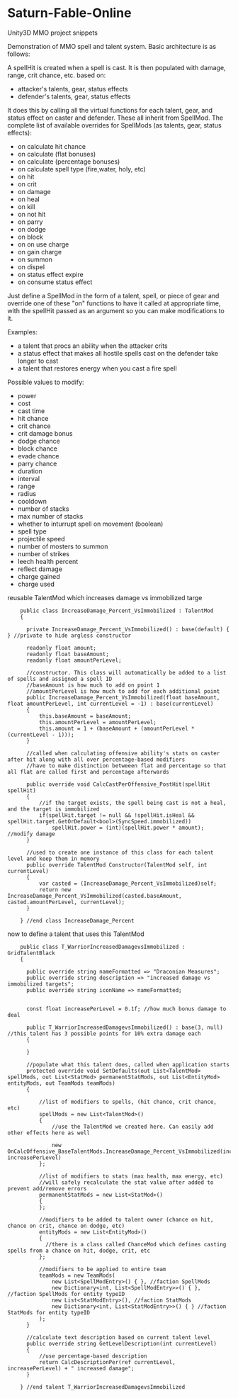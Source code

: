 # Saturn-Fable-Online
Unity3D MMO project snippets

Demonstration of MMO spell and talent system. Basic architecture is as follows:

A spellHit is created when a spell is cast. It is then populated with damage, range, crit chance, etc. based on:
 * attacker's talents, gear, status effects
 * defender's talents, gear, status effects

It does this by calling all the virtual functions for each talent, gear, and status effect on caster and defender. These all inherit from SpellMod. The complete list of available overrides for SpellMods (as talents, gear, status effects):

* on calculate hit chance
* on calculate (flat bonuses)
* on calculate (percentage bonuses)
* on calculate spell type (fire,water, holy, etc)
* on hit
* on crit
* on damage
* on heal
* on kill
* on not hit
* on parry
* on dodge
* on block
* on on use charge
* on gain charge
* on summon
* on dispel
* on status effect expire
* on consume status effect
 
 Just define a SpellMod in the form of a talent, spell, or piece of gear and override one of these "on" functions to have it called at appropriate time, with the spellHit passed as an argument so you can make modifications to it.
 
 Examples:
 * a talent that procs an ability when the attacker crits
 * a status effect that makes all hostile spells cast on the defender take longer to cast
 * a talent that restores energy when you cast a fire spell

Possible values to modify:
  * power
  * cost
  * cast time
  * hit chance
  * crit chance
  * crit damage bonus
  * dodge chance
  * block chance
  * evade chance
  * parry chance
  * duration
  * interval
  * range
  * radius
  * cooldown
  * number of stacks
  * max number of stacks
  * whether to inturrupt spell on movement (boolean)
  * spell type
  * projectile speed
  * number of mosters to summon
  * number of strikes
  * leech health percent
  * reflect damage
  * charge gained
  * charge used

  reusable TalentMod which increases damage vs immobilized targe
        
        public class IncreaseDamage_Percent_VsImmobilized : TalentMod
        {
        
          private IncreaseDamage_Percent_VsImmobilized() : base(default) { } //private to hide argless constructor

          readonly float amount;
          readonly float baseAmount;
          readonly float amountPerLevel;
          
          //constructor. This class will automatically be added to a list of spells and assigned a spell ID
          //baseAmount is how much to add on point 1
          //amountPerLevel is how much to add for each additional point
          public IncreaseDamage_Percent_VsImmobilized(float baseAmount, float amountPerLevel, int currentLevel = -1) : base(currentLevel)
          {
              this.baseAmount = baseAmount;
              this.amountPerLevel = amountPerLevel;
              this.amount = 1 + (baseAmount + (amountPerLevel * (currentLevel - 1)));
          }
          
          //called when calculating offensive ability's stats on caster after hit along with all over percentage-based modifiers
          //have to make distinction betweeen flat and percentage so that all flat are called first and percentage afterwards
          
          public override void CalcCastPerOffensive_PostHit(spellHit spellHit)
          {
              //if the target exists, the spell being cast is not a heal, and the target is immobilized
              if(spellHit.target != null && !spellHit.isHeal && spellHit.target.GetOrDefault<bool>(SyncSpeed.immobilized))
                  spellHit.power = (int)(spellHit.power * amount); //modify damage
          }

          //used to create one instance of this class for each talent level and keep them in memory
          public override TalentMod Constructor(TalentMod self, int currentLevel)
          {
              var casted = (IncreaseDamage_Percent_VsImmobilized)self;
              return new IncreaseDamage_Percent_VsImmobilized(casted.baseAmount, casted.amountPerLevel, currentLevel);
          }
          
        } //end class IncreaseDamage_Percent
        
        
        
   now to define a talent that uses this TalentMod
   
        public class T_WarriorIncreasedDamagevsImmobilized : GridTalentBlack
        {

          public override string nameFormatted => "Draconian Measures";
          public override string description => "increased damage vs immobilized targets";
          public override string iconName => nameFormatted;


          const float increasePerLevel = 0.1f; //how much bonus damage to deal
          
          public T_WarriorIncreasedDamagevsImmobilized() : base(3, null) //this talent has 3 possible points for 10% extra damage each
          {

          }
          
          //populate what this talent does, called when application starts
          protected override void SetDefaults(out List<TalentMod> spellMods, out List<StatMod> permanentStatMods, out List<EntityMod> entityMods, out TeamMods teamMods)
          {

              //list of modifiers to spells, (hit chance, crit chance, etc)
              spellMods = new List<TalentMod>()
              {
                  //use the TalentMod we created here. Can easily add other effects here as well
                  
                  new OnCalcOffensive_BaseTalentMods.IncreaseDamage_Percent_VsImmobilized(increasePerLevel, increasePerLevel)
              };

              //list of modifiers to stats (max health, max energy, etc)
              //will safely recalculate the stat value after added to prevent add/remove errors
              permanentStatMods = new List<StatMod>()
              {
              };

              //modifiers to be added to talent owner (chance on hit, chance on crit, chance on dodge, etc)
              entityMods = new List<EntityMod>()
              {
                //there is a class called ChanceMod which defines casting spells from a chance on hit, dodge, crit, etc
              };

              //modifiers to be applied to entire team
              teamMods = new TeamMods(
                  new List<SpellModEntry>() { }, //faction SpellMods
                  new Dictionary<int, List<SpellModEntry>>() { }, //faction SpellMods for entity typeID
                  new List<StatModEntry>(), //faction StatMods
                  new Dictionary<int, List<StatModEntry>>() { } //faction StatMods for entity typeID
              );
          }

          //calculate text description based on current talent level
          public override string GetLevelDescription(int currentLevel)
          {
              //use percentage-based description
              return CalcDescriptionPer(ref currentLevel, increasePerLevel) + " increased damage";
          }

        } //end talent T_WarriorIncreasedDamagevsImmobilized
